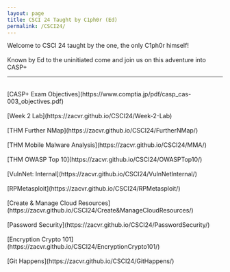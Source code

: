 ```yaml
---
layout: page
title: CSCI 24 Taught by C1ph0r (Ed)
permalink: /CSCI24/
---
```

Welcome to CSCI 24 taught by the one, the only C1ph0r himself!
<br/><br/>
Known by Ed to the uninitiated come and join us on this adventure into CASP+
<br/>

---

<br/>
[CASP+ Exam Objectives](https://www.comptia.jp/pdf/casp_cas-003_objectives.pdf)
<br/><br/>
[Week 2 Lab](https://zacvr.github.io/CSCI24/Week-2-Lab)
<br/><br/>
[THM Further NMap](https://zacvr.github.io/CSCI24/FurtherNMap/)
<br/><br/>
[THM Mobile Malware Analysis](https://zacvr.github.io/CSCI24/MMA/)
<br/><br/>
[THM OWASP Top 10](https://zacvr.github.io/CSCI24/OWASPTop10/)
<br/><br/>
[VulnNet: Internal](https://zacvr.github.io/CSCI24/VulnNetInternal/)
<br/><br/>
[RPMetasploit](https://zacvr.github.io/CSCI24/RPMetasploit/)
<br/><br/>
[Create & Manage Cloud Resources](https://zacvr.github.io/CSCI24/Create&ManageCloudResources/)
<br/><br/>
[Password Security](https://zacvr.github.io/CSCI24/PasswordSecurity/)
<br/><br/>
[Encryption Crypto 101](https://zacvr.github.io/CSCI24/EncryptionCrypto101/)
<br/><br/>
[Git Happens](https://zacvr.github.io/CSCI24/GitHappens/)
<br/><br/>
